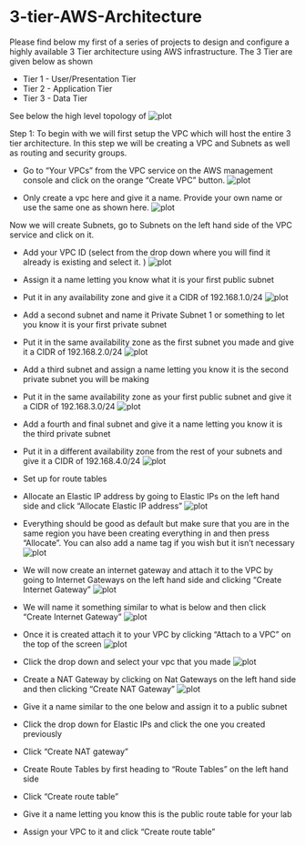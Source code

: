 # 3-tier-AWS-Architecture
Please find below my first of a series of projects to design and configure a highly available 3 Tier architecture using AWS infrastructure. The 3 Tier are given below as shown 
- Tier 1 - User/Presentation Tier
- Tier 2 - Application Tier
- Tier 3 - Data Tier
  
See below the high level topology of 
![plot](./Tier3Topology.png)

Step 1: 
To begin with we will first setup the VPC which will host the entire 3 tier architecture.  In this step we will be creating a VPC and Subnets as well as routing and security groups. 
- Go to “Your VPCs” from the VPC service on the AWS management console and click on the orange “Create VPC” button. 
![plot](./CreateVPC.png)

- Only create a vpc here and give it a name. Provide your own name or use the same one as shown here.
![plot](./CreateVPC2.png)

Now we will create Subnets, go to Subnets on the left hand side of the VPC service and click on it. 
- Add your VPC ID (select from the drop down where you will find it already is existing and select it. )
![plot](./CreateSubnet1.png)
-	Assign it a name letting you know what it is your first public subnet
-	Put it in any availability zone and give it a CIDR of 192.168.1.0/24
![plot](./CreateSubnet2.png)
-	Add a second subnet and name it Private Subnet 1 or something to let you know it is your first private subnet
-	Put it in the same availability zone as the first subnet you made and give it a CIDR of 192.168.2.0/24
![plot](./CreateSubnet3.png)

-	Add a third subnet and assign a name letting you know it is the second private subnet you will be making
-	Put it in the same availability zone as your first public subnet and give it a CIDR of 192.168.3.0/24
![plot](./CreateSubnet4.png)

- Add a fourth and final subnet and give it a name letting you know it is the third private subnet
- Put it in a different availability zone from the rest of your subnets and give it a CIDR of 192.168.4.0/24
![plot](./CreateSubnet5.png)

- Set up for route tables 
- Allocate an Elastic IP address by going to Elastic IPs on the left hand side and click “Allocate Elastic IP address”
![plot](./Elastic_IP1.png)

- Everything should be good as default but make sure that you are in the same region you have been creating everything in and then press “Allocate”. You can also add a name tag if you wish but it isn’t necessary
![plot](./Elastic_IP2.png)

- We will now create an internet gateway and attach it to the VPC by going to Internet Gateways on the left hand side and clicking “Create Internet Gateway”
![plot](./Internet_Gateway1.png)

- We will name it something similar to what is below and then click “Create Internet Gateway”
![plot](./Internet_Gateway2.png)

- Once it is created attach it to your VPC by clicking “Attach to a VPC” on the top of the screen
![plot](./Internet_Gateway3.png)

- Click the drop down and select your vpc that you made
![plot](./Internet_Gateway4.png)

- Create a NAT Gateway by clicking on Nat Gateways on the left hand side and then clicking “Create NAT Gateway”
![plot](./Nat_Gateway1.png)

- Give it a name similar to the one below and assign it to a public subnet


- Click the drop down for Elastic IPs and click the one you created previously
- Click “Create NAT gateway”


- Create Route Tables by first heading to “Route Tables” on the left hand side
- Click “Create route table”


- Give it a name letting you know this is the public route table for your lab
- Assign your VPC to it and click “Create route table”







